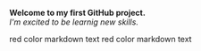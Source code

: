 **Welcome to my first GitHub project.**<br/>
_I'm excited to be learnig new skills._

<p><red> red color markdown text</red>
<yellow> red color markdown text</yellow></p>


